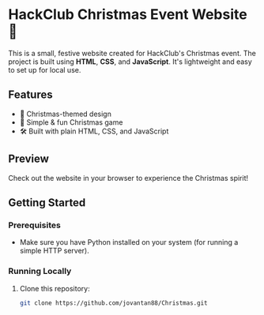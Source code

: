 # HackClub Christmas Event Website 🎄

This is a small, festive website created for HackClub's Christmas event. The project is built using **HTML**, **CSS**, and **JavaScript**. It's lightweight and easy to set up for local use.

## Features
- 🎅 Christmas-themed design
- 🌟 Simple & fun Christmas game
- 🛠 Built with plain HTML, CSS, and JavaScript

## Preview
Check out the website in your browser to experience the Christmas spirit!

## Getting Started

### Prerequisites
- Make sure you have Python installed on your system (for running a simple HTTP server).

### Running Locally
1. Clone this repository:
   ```bash
   git clone https://github.com/jovantan88/Christmas.git
